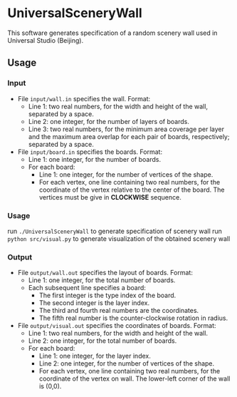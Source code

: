 # UniversalSceneryWall

This software generates specification of a random scenery wall used in Universal Studio (Beijing). 

## Usage

### Input

* File `input/wall.in` specifies the wall. Format: 
	* Line 1: two real numbers, for the width and height of the wall, separated by a space. 
	* Line 2: one integer, for the number of layers of boards. 
	* Line 3: two real numbers, for the minimum area coverage per layer and the maximum area overlap for each pair of boards, respectively; separated by a space. 
* File `input/board.in` specifies the boards. Format: 
	* Line 1: one integer, for the number of boards. 
	* For each board: 
		* Line 1: one integer, for the number of vertices of the shape. 
		* For each vertex, one line containing two real numbers, for the coordinate of the vertex relative to the center of the board. The vertices must be give in **CLOCKWISE** sequence. 

### Usage

run `./UniversalSceneryWall` to generate specification of scenery wall
run `python src/visual.py` to generate visualization of the obtained scenery wall

### Output

* File `output/wall.out` specifies the layout of boards. Format: 
	* Line 1: one integer, for the total number of boards. 
	* Each subsequent line specifies a board: 
		* The first integer is the type index of the board. 
		* The second integer is the layer index. 
		* The third and fourth real numbers are the coordinates. 
		* The fifth real number is the counter-clockwise rotation in radius. 
* File `output/visual.out` specifies the coordinates of boards. Format: 
	* Line 1: two real numbers, for the width and height of the wall. 
	* Line 2: one integer, for the total number of boards. 
	* For each board: 
		* Line 1: one integer, for the layer index. 
		* Line 2: one integer, for the number of vertices of the shape. 
		* For each vertex, one line containing two real numbers, for the coordinate of the vertex on wall. The lower-left corner of the wall is (0,0). 

